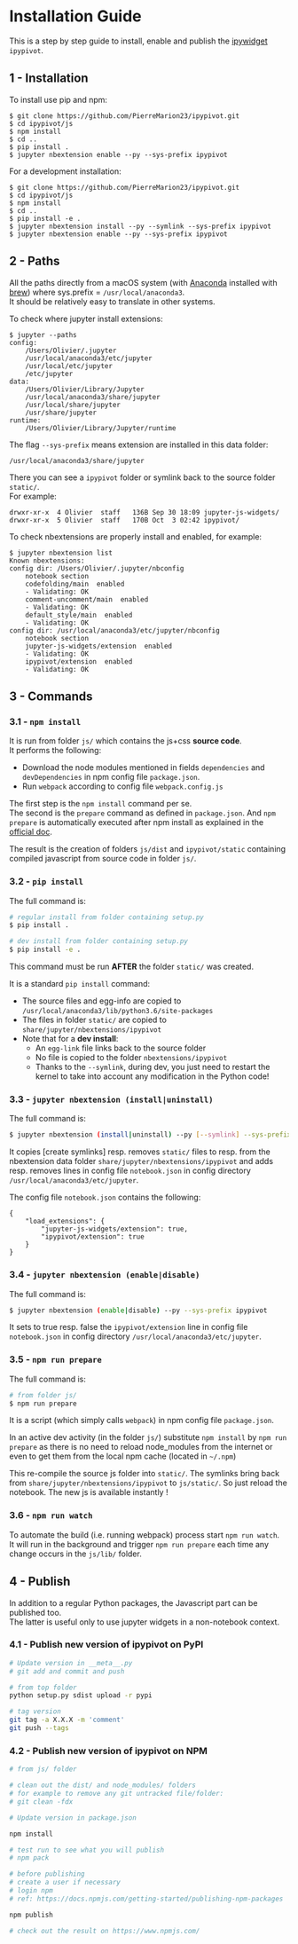 # Installation Guide

This is a step by step guide to install, enable and publish the [ipywidget](https://ipywidgets.readthedocs.io/en/stable/) `ipypivot`.

## 1 - Installation

To install use pip and npm:

    $ git clone https://github.com/PierreMarion23/ipypivot.git
    $ cd ipypivot/js
    $ npm install
    $ cd ..
    $ pip install .
    $ jupyter nbextension enable --py --sys-prefix ipypivot


For a development installation:

    $ git clone https://github.com/PierreMarion23/ipypivot.git
    $ cd ipypivot/js
    $ npm install
    $ cd ..
    $ pip install -e .
    $ jupyter nbextension install --py --symlink --sys-prefix ipypivot
    $ jupyter nbextension enable --py --sys-prefix ipypivot

## 2 - Paths

All the paths directly from a macOS system (with [Anaconda](https://www.anaconda.com/what-is-anaconda/) installed with [brew](https://brew.sh/)) where sys.prefix = `/usr/local/anaconda3`.  
It should be relatively easy to translate in other systems.  


To check where jupyter install extensions:

    $ jupyter --paths
    config:
        /Users/Olivier/.jupyter
        /usr/local/anaconda3/etc/jupyter
        /usr/local/etc/jupyter
        /etc/jupyter
    data:
        /Users/Olivier/Library/Jupyter
        /usr/local/anaconda3/share/jupyter
        /usr/local/share/jupyter
        /usr/share/jupyter
    runtime:
        /Users/Olivier/Library/Jupyter/runtime

The flag `--sys-prefix` means extension are installed in this data folder:

    /usr/local/anaconda3/share/jupyter

There you can see a `ipypivot` folder or symlink back to the source folder `static/`.  
For example:

    drwxr-xr-x  4 Olivier  staff   136B Sep 30 18:09 jupyter-js-widgets/
    drwxr-xr-x  5 Olivier  staff   170B Oct  3 02:42 ipypivot/

To check nbextensions are properly install and enabled, for example:

    $ jupyter nbextension list
    Known nbextensions:
    config dir: /Users/Olivier/.jupyter/nbconfig
        notebook section
        codefolding/main  enabled 
        - Validating: OK
        comment-uncomment/main  enabled 
        - Validating: OK
        default_style/main  enabled 
        - Validating: OK
    config dir: /usr/local/anaconda3/etc/jupyter/nbconfig
        notebook section
        jupyter-js-widgets/extension  enabled 
        - Validating: OK
        ipypivot/extension  enabled 
        - Validating: OK


## 3 - Commands

### 3.1 - `npm install`

It is run from folder `js/` which contains the js+css **source code**.  
It performs the following:
+ Download the node modules mentioned in fields `dependencies` and `devDependencies` in npm config file `package.json`.
+ Run `webpack` according to config file `webpack.config.js`

The first step is the `npm install` command per se.  
The second is the `prepare` command as defined in `package.json`. And `npm prepare` is automatically executed after npm install as explained in the [official doc](https://docs.npmjs.com/misc/scripts).

The result is the creation of folders `js/dist` and `ipypivot/static` containing compiled javascript from source code in folder `js/`.

### 3.2 - `pip install`

The full command is:
```bash
# regular install from folder containing setup.py
$ pip install .

# dev install from folder containing setup.py
$ pip install -e .
```

This command must be run **AFTER** the folder `static/` was created.

It is a standard `pip install` command:
+ The source files and egg-info are copied to `/usr/local/anaconda3/lib/python3.6/site-packages`
+ The files in folder `static/` are copied to `share/jupyter/nbextensions/ipypivot`
+ Note that for a **dev install**:
    + An `egg-link` file links back to the source folder
    + No file is copied to the folder `nbextensions/ipypivot`
    + Thanks to the `--symlink`, during dev, you just need to restart the kernel to take into account any modification in the Python code!

### 3.3 - `jupyter nbextension (install|uninstall)`

The full command is:
```bash
$ jupyter nbextension (install|uninstall) --py [--symlink] --sys-prefix ipypivot
```

It copies [create symlinks] resp. removes `static/` files to resp. from the nbextension data folder `share/jupyter/nbextensions/ipypivot` and adds resp. removes lines in config file `notebook.json` in config directory `/usr/local/anaconda3/etc/jupyter`.

The config file `notebook.json` contains the following:

    {
        "load_extensions": {
            "jupyter-js-widgets/extension": true,
            "ipypivot/extension": true
        }
    }


### 3.4 - `jupyter nbextension (enable|disable)`

The full command is:
```bash
$ jupyter nbextension (enable|disable) --py --sys-prefix ipypivot
```

It sets to true resp. false the `ipypivot/extension` line in config file `notebook.json` in config directory `/usr/local/anaconda3/etc/jupyter`.

### 3.5 - `npm run prepare`

The full command is:
```bash
# from folder js/
$ npm run prepare
```
It is a script (which simply calls `webpack`) in npm config file `package.json`.  

In an active dev activity (in the folder `js/`) substitute `npm install` by `npm run prepare` as there is no need to reload node_modules from the internet or even to get them from the local npm cache (located in `~/.npm`)

This re-compile the source js folder into `static/`. The symlinks bring back from `share/jupyter/nbextensions/ipypivot` to `js/static/`. So just reload the notebook. The new js is available instantly !

### 3.6 - `npm run watch`

To automate the build (i.e. running webpack) process start `npm run watch`.  
It will run in the background and trigger `npm run prepare` each time any change occurs in the `js/lib/` folder.  


## 4 - Publish


In addition to a regular Python packages, the Javascript part can be published too.  
The latter is useful only to use jupyter widgets in a non-notebook context.  

### 4.1 - Publish new version of ipypivot on PyPI

```bash
# Update version in __meta__.py
# git add and commit and push

# from top folder
python setup.py sdist upload -r pypi

# tag version
git tag -a X.X.X -m 'comment'
git push --tags
```


### 4.2 - Publish new version of ipypivot on NPM


```bash
# from js/ folder

# clean out the dist/ and node_modules/ folders
# for example to remove any git untracked file/folder: 
# git clean -fdx

# Update version in package.json

npm install

# test run to see what you will publish
# npm pack

# before publishing
# create a user if necessary 
# login npm
# ref: https://docs.npmjs.com/getting-started/publishing-npm-packages

npm publish

# check out the result on https://www.npmjs.com/
```
